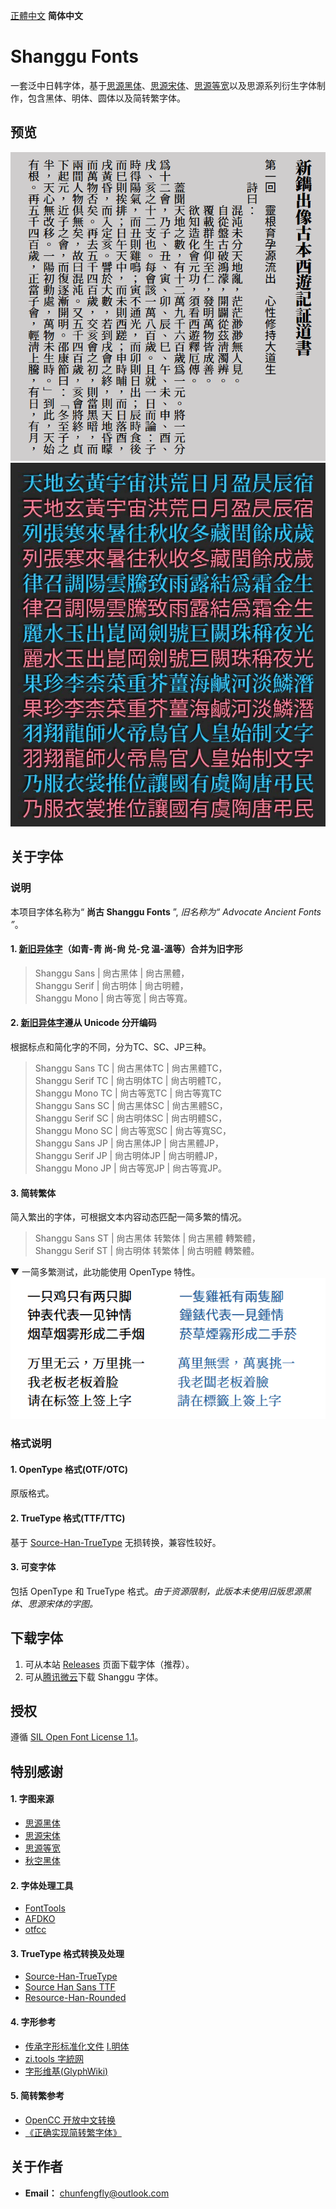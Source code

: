 [正體中文](../../#shanggu-fonts) **简体中文**

# Shanggu Fonts
一套泛中日韩字体，基于[思源黑体](https://github.com/adobe-fonts/source-han-sans)、[思源宋体](https://github.com/adobe-fonts/source-han-serif)、[思源等宽](https://github.com/adobe-fonts/source-han-mono)以及思源系列衍生字体制作，包含黑体、明体、圆体以及简转繁字体。

## 预览
![image](./pictures/Pic0001.png)  
![image](./pictures/Pic0002.jpg)  
## 关于字体
### 说明
本项目字体名称为“ **尚古 Shanggu Fonts** ”, *旧名称为“ Advocate Ancient Fonts ”*。
#### 1. [新旧异体字](./main/configs/mulcodechar.dt)（如青-靑 尚-尙 兑-兌 温-溫等）合并为旧字形
> Shanggu Sans | 尙古黑体 | 尙古黑體，<br />
> Shanggu Serif | 尙古明体 | 尙古明體，<br />
> Shanggu Mono | 尙古等宽 | 尙古等寬。<br />
#### 2. [新旧异体字](./main/configs/mulcodechar.dt)遵从 Unicode 分开编码
根据标点和简化字的不同，分为TC、SC、JP三种。<br />
> Shanggu Sans TC | 尙古黑体TC | 尙古黑體TC，<br />
> Shanggu Serif TC | 尙古明体TC | 尙古明體TC，<br />
> Shanggu Mono TC | 尙古等宽TC | 尙古等寬TC<br />
> Shanggu Sans SC | 尙古黑体SC | 尙古黑體SC，<br />
> Shanggu Serif SC | 尙古明体SC | 尙古明體SC，<br />
> Shanggu Mono SC | 尙古等宽SC | 尙古等寬SC，<br />
> Shanggu Sans JP | 尙古黑体JP | 尙古黑體JP，<br />
> Shanggu Serif JP | 尙古明体JP | 尙古明體JP，<br />
> Shanggu Mono JP | 尙古等宽JP | 尙古等寬JP。<br />
#### 3. 简转繁体
简入繁出的字体，可根据文本内容动态匹配一简多繁的情况。
> Shanggu Sans ST | 尙古黑体 转繁体 | 尙古黑體 轉繁體，<br />
> Shanggu Serif ST | 尙古明体 转繁体 | 尙古明體 轉繁體。<br />

▼ 一简多繁测试，此功能使用 OpenType 特性。<br />
![image](./pictures/FANTI.png)  

### 格式说明
#### 1. OpenType 格式(OTF/OTC)
原版格式。
#### 2. TrueType 格式(TTF/TTC)
基于 [Source-Han-TrueType](https://github.com/Pal3love/Source-Han-TrueType) 无损转换，兼容性较好。
#### 3. 可变字体
包括 OpenType 和 TrueType 格式。*由于资源限制，此版本未使用旧版思源黑体、思源宋体的字图。*

## 下载字体
1. 可从本站 [Releases](../../releases) 页面下载字体（推荐）。
2. 可从[腾讯微云](https://share.weiyun.com/VEoOc5xK)下载 Shanggu 字体。
## 授权
遵循 [SIL Open Font License 1.1](./LICENSE.txt)。

## 特别感谢
#### 1. 字图来源
- [思源黑体](https://github.com/adobe-fonts/source-han-sans)
- [思源宋体](https://github.com/adobe-fonts/source-han-serif)
- [思源等宽](https://github.com/adobe-fonts/source-han-mono)
- [秋空󠄁黑体](https://github.com/ChiuMing-Neko/ChiuKongGothic)
#### 2. 字体处理工具
- [FontTools](https://github.com/fonttools/fonttools)
- [AFDKO](https://github.com/adobe-type-tools/afdko/)
- [otfcc](https://github.com/caryll/otfcc)
#### 3. TrueType 格式转换及处理
- [Source-Han-TrueType](https://github.com/Pal3love/Source-Han-TrueType)
- [Source Han Sans TTF](https://github.com/be5invis/source-han-sans-ttf)
- [Resource-Han-Rounded](https://github.com/CyanoHao/Resource-Han-Rounded)
#### 4. 字形参考
- [传承字形标准化文件](https://github.com/ichitenfont/inheritedglyphs) [I.明体](https://github.com/ichitenfont/I.Ming)
- [zi.tools 字統网](https://zi.tools/)
- [字形维基(GlyphWiki)](https://glyphwiki.org/)
#### 5. 简转繁参考
- [OpenCC 开放中文转换](https://github.com/BYVoid/OpenCC)
- [《正确实现简转繁字体》](https://ayaka.shn.hk/s2tfont/)
## 关于作者
- **Email：** chunfengfly@outlook.com


